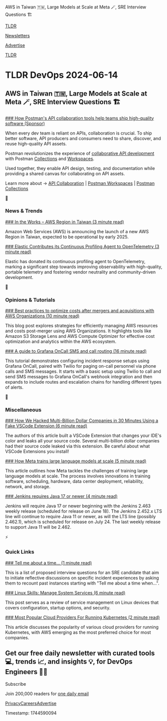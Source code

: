 AWS in Taiwan 🇹🇼, Large Models at Scale at Meta 🪄, SRE Interview Questions 🏗️

[TLDR](/)

[Newsletters](/newsletters)

[Advertise](https://advertise.tldr.tech/)

[TLDR](/)

# TLDR DevOps 2024-06-14

## AWS in Taiwan 🇹🇼, Large Models at Scale at Meta 🪄, SRE Interview Questions 🏗️

### 

[### How Postman's API collaboration tools help teams ship high-quality software (Sponsor)](https://www.postman.com/api-platform/api-collaboration/?utm_source=tldr_devops&amp;utm_medium=email&amp;utm_campaign=q2-newsletter-sponsorships&amp;utm_term=june14th2024&amp;utm_content=headline)

When every dev team is reliant on APIs, collaboration is crucial. To ship better software, API producers and consumers need to share, discover, and reuse high-quality API assets.

Postman revolutionizes the experience of [collaborative API development](https://www.postman.com/api-platform/api-collaboration/?utm_source=tldr_devops&utm_medium=email&utm_campaign=q2-newsletter-sponsorships&utm_term=june14th2024&utm_content=body) with Postman [Collections](https://www.postman.com/collection/?utm_source=tldr_devops&utm_medium=email&utm_campaign=q2-newsletter-sponsorships&utm_term=june14th2024&utm_content=body) and [Workspaces](https://www.postman.com/product/workspaces/?utm_source=tldr_devops&utm_medium=email&utm_campaign=q2-newsletter-sponsorships&utm_term=june14th2024&utm_content=body).

Used together, they enable API design, testing, and documentation while providing a shared canvas for collaborating on API assets.

Learn more about → [API Collaboration](https://www.postman.com/api-platform/api-collaboration/?utm_source=tldr_devops&utm_medium=email&utm_campaign=q2-newsletter-sponsorships&utm_term=june14th2024&utm_content=cta) | [Postman Workspaces](https://www.postman.com/product/workspaces/?utm_source=tldr_devops&utm_medium=email&utm_campaign=q2-newsletter-sponsorships&utm_term=june14th2024&utm_content=cta) | [Postman Collections](https://www.postman.com/collection/?utm_source=tldr_devops&utm_medium=email&utm_campaign=q2-newsletter-sponsorships&utm_term=june14th2024&utm_content=cta)

📱

### News & Trends

[### In the Works – AWS Region in Taiwan (3 minute read)](https://aws.amazon.com/blogs/aws/in-the-works-aws-region-in-taiwan?utm_source=tldrdevops)

Amazon Web Services (AWS) is announcing the launch of a new AWS Region in Taiwan, expected to be operational by early 2025.

[### Elastic Contributes its Continuous Profiling Agent to OpenTelemetry (3 minute read)](https://opentelemetry.io/blog/2024/elastic-contributes-continuous-profiling-agent/?utm_source=tldrdevops)

Elastic has donated its continuous profiling agent to OpenTelemetry, marking a significant step towards improving observability with high-quality, portable telemetry and fostering vendor neutrality and community-driven development.

🚀

### Opinions & Tutorials

[### Best practices to optimize costs after mergers and acquisitions with AWS Organizations (10 minute read)](https://aws.amazon.com/blogs/mt/best-practices-to-optimize-costs-after-mergers-and-acquisitions-with-aws-organizations/?utm_source=tldrdevops)

This blog post explores strategies for efficiently managing AWS resources and costs post-merger using AWS Organizations. It highlights tools like Amazon S3 Storage Lens and AWS Compute Optimizer for effective cost optimization and analytics within the AWS ecosystem.

[### A guide to Grafana OnCall SMS and call routing (16 minute read)](https://grafana.com/blog/2024/06/10/a-guide-to-grafana-oncall-sms-and-call-routing/?utm_source=tldrdevops)

This tutorial demonstrates configuring incident response setups using Grafana OnCall, paired with Twilio for paging on-call personnel via phone calls and SMS messages. It starts with a basic setup using Twilio to call and send SMS messages to Grafana OnCall's webhook integration and then expands to include routes and escalation chains for handling different types of alerts.

🎁

### Miscellaneous

[### How We Hacked Multi-Billion Dollar Companies in 30 Minutes Using a Fake VSCode Extension (6 minute read)](https://medium.com/@amitassaraf/the-story-of-extensiontotal-how-we-hacked-the-vscode-marketplace-5c6e66a0e9d7?utm_source=tldrdevops)

The authors of this article built a VSCode Extension that changes your IDE's color and leaks all your source code. Several multi-billion dollar companies had their source code leaked via this extension. Be careful about what VSCode Extensions you install!

[### How Meta trains large language models at scale (5 minute read)](https://engineering.fb.com/2024/06/12/data-infrastructure/training-large-language-models-at-scale-meta/?utm_source=tldrdevops)

This article outlines how Meta tackles the challenges of training large language models at scale. The process involves innovations in training software, scheduling, hardware, data center deployment, reliability, network, and storage.

[### Jenkins requires Java 17 or newer (4 minute read)](https://www.jenkins.io/blog/2024/06/11/require-java-17/?utm_source=tldrdevops)

Jenkins will require Java 17 or newer beginning with the Jenkins 2.463 weekly release (scheduled for release on June 18). The Jenkins 2.452.x LTS line will continue to require Java 11 or newer, as will the LTS line (possibly 2.462.1), which is scheduled for release on July 24. The last weekly release to support Java 11 will be 2.462.

⚡️

### Quick Links

[### Tell me about a time… (1 minute read)](https://surfingcomplexity.blog/2023/12/24/tell-me-about-a-time/?utm_source=tldrdevops)

This is a list of proposed interview questions for an SRE candidate that aim to initiate reflective discussions on specific incident experiences by asking them to recount past instances starting with "Tell me about a time when…".

[### Linux Skills: Manage System Services (6 minute read)](https://thenewstack.io/linux-skills-manage-system-services/?utm_source=tldrdevops)

This post serves as a review of service management on Linux devices that covers configuration, startup options, and security.

[### Most Popular Cloud Providers For Running Kubernetes (2 minute read)](https://devopscube.com/popular-cloud-providers-for-kubernetes/?utm_source=tldrdevops)

This article discusses the popularity of various cloud providers for running Kubernetes, with AWS emerging as the most preferred choice for most companies.

## Get our free daily newsletter with curated tools 💻, trends 📈, and insights 💡, for DevOps Engineers 👨‍💻

Subscribe

Join 200,000 readers for [one daily email](/api/latest/devops)

[Privacy](/privacy)[Careers](https://jobs.ashbyhq.com/tldr.tech)[Advertise](/devops/advertise)

Timestamp: 1744590094